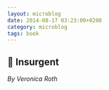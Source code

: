 ```yaml
---
layout: microblog
date: 2014-08-17 03:23:00+0200
category: microblog
tags: book
---
```

## 📖 Insurgent
*By Veronica Roth*
